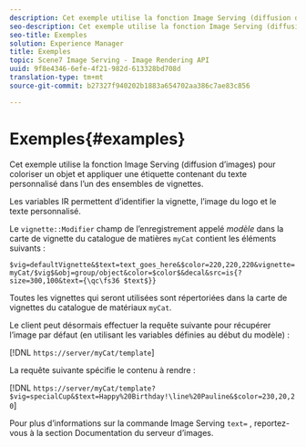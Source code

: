 ```yaml
---
description: Cet exemple utilise la fonction Image Serving (diffusion d’images) pour coloriser un objet et appliquer une étiquette contenant du texte personnalisé dans l’un des ensembles de vignettes.
seo-description: Cet exemple utilise la fonction Image Serving (diffusion d’images) pour coloriser un objet et appliquer une étiquette contenant du texte personnalisé dans l’un des ensembles de vignettes.
seo-title: Exemples
solution: Experience Manager
title: Exemples
topic: Scene7 Image Serving - Image Rendering API
uuid: 9f8e4346-6efe-4f21-982d-613328bd708d
translation-type: tm+mt
source-git-commit: b27327f940202b1883a654702aa386c7ae83c856

---
```



# Exemples{#examples}

Cet exemple utilise la fonction Image Serving (diffusion d’images) pour coloriser un objet et appliquer une étiquette contenant du texte personnalisé dans l’un des ensembles de vignettes.

Les variables IR permettent d’identifier la vignette, l’image du logo et le texte personnalisé.

Le `vignette::Modifier` champ de l’enregistrement appelé *modèle* dans la carte de vignette du catalogue de matières `myCat` contient les éléments suivants :

`$vig=defaultVignette&$text=text_goes_here&$color=220,220,220&vignette=myCat/$vig$&obj=group/object&color=$color$&decal&src=is{?size=300,100&text={\qc\fs36 $text$}}`

Toutes les vignettes qui seront utilisées sont répertoriées dans la carte de vignettes du catalogue de matériaux `myCat`.

Le client peut désormais effectuer la requête suivante pour récupérer l’image par défaut (en utilisant les variables définies au début du modèle) :

[!DNL `https://server/myCat/template`]

La requête suivante spécifie le contenu à rendre :

[!DNL `https://server/myCat/template?$vig=specialCup&$text=Happy%20Birthday!\line%20Pauline&$color=230,20,20`]

Pour plus d’informations sur la commande Image Serving `text=` , reportez-vous à la section Documentation du serveur d’images.

